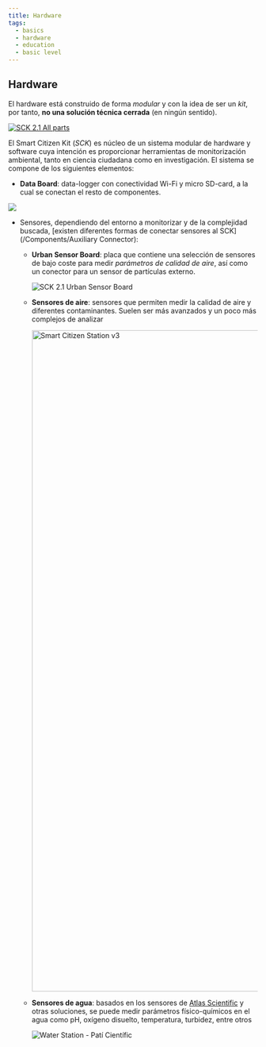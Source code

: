 ```yaml
---
title: Hardware
tags:
  - basics
  - hardware
  - education
  - basic level
---
```


## Hardware

El hardware está construido de forma *modular* y con la idea de ser un *kit*, por tanto, **no una solución técnica cerrada** (en ningún sentido).

<a data-flickr-embed="true" href="http://docs.smartcitizen.me/Smart%20Citizen%20Kit/#sck-21" title="SCK 2.1 All parts"><img src="https://live.staticflickr.com/65535/47950912168_fcf8fa398c_h.jpg" alt="SCK 2.1 All parts"></a>

El Smart Citizen Kit (_SCK_) es núcleo de un sistema modular de hardware y software cuya intención es proporcionar herramientas de monitorización ambiental, tanto en ciencia ciudadana como en investigación. El sistema se compone de los siguientes elementos:

- **Data Board**: data-logger con conectividad Wi-Fi y micro SD-card, a la cual se conectan el resto de componentes.

<img src="https://live.staticflickr.com/65535/47950912298_2b132245cb_h.jpg" walt="SCK 2.1 Data Board">

- Sensores, dependiendo del entorno a monitorizar y de la complejidad buscada, [existen diferentes formas de conectar sensores al SCK](/Components/Auxiliary Connector):

	+ **Urban Sensor Board**: placa que contiene una selección de sensores de bajo coste para medir _parámetros de calidad de aire_, así como un conector para un sensor de partículas externo.

		<img src="https://live.staticflickr.com/65535/47950912253_2919caffdb_h.jpg" alt="SCK 2.1 Urban Sensor Board">

	+ **Sensores de aire**: sensores que permiten medir la calidad de aire y diferentes contaminantes. Suelen ser más avanzados y un poco más complejos de analizar
	
		<img src="https://live.staticflickr.com/65535/50976345233_cae6391c94_k.jpg" width="2000" height="1333" alt="Smart Citizen Station v3">

	+ **Sensores de agua**: basados en los sensores de [Atlas Scientific](https://atlas-scientific.com) y otras soluciones, se puede medir parámetros físico-químicos en el agua como pH, oxígeno disuelto, temperatura, turbidez, entre otros
	
		<img src="https://live.staticflickr.com/65535/51124639732_90241111a9_k.jpg" alt="Water Station - Patí Científic">

